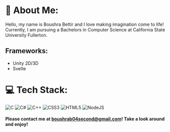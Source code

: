 # 💫 About Me:
Hello, my name is Boushra Bettir and I love making imagination come to life! Currently, I am pursuing a Bachelors in Computer Science at California State University Fullerton.  

## Frameworks:
* Unity 2D/3D 
* Svelte



# 💻 Tech Stack:
![C](https://img.shields.io/badge/c-%2300599C.svg?style=for-the-badge&logo=c&logoColor=white) ![C#](https://img.shields.io/badge/c%23-%23239120.svg?style=for-the-badge&logo=c-sharp&logoColor=white) ![C++](https://img.shields.io/badge/c++-%2300599C.svg?style=for-the-badge&logo=c%2B%2B&logoColor=white) ![CSS3](https://img.shields.io/badge/css3-%231572B6.svg?style=for-the-badge&logo=css3&logoColor=white) ![HTML5](https://img.shields.io/badge/html5-%23E34F26.svg?style=for-the-badge&logo=html5&logoColor=white) ![NodeJS](https://img.shields.io/badge/node.js-6DA55F?style=for-the-badge&logo=node.js&logoColor=white)


#### Please contact me at boushrab04second@gmail.com! Take a look around and enjoy!
<!-- Proudly created with GPRM ( https://gprm.itsvg.in ) -->
